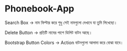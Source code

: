 # Phonebook-App

Search Box → নাম ফিল্টার করে শুধু সেই নামগুলো দেখাবে যা তুমি লিখেছো।

Delete Button → প্রতিটি নামের পাশে ডিলিট বাটন আছে।

Bootstrap Button Colors → Action বাটনগুলো আলাদা করে বোঝা যাবে।
